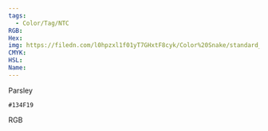 ```yaml
---
tags:
  - Color/Tag/NTC
RGB:
Hex:
img: https://filedn.com/l0hpzxl1f01yT7GHxtF8cyk/Color%20Snake/standard_csv_to_svg/134F19.svg
CMYK:
HSL:
Name:
---
```

Parsley
```palette
#134F19
```
RGB
